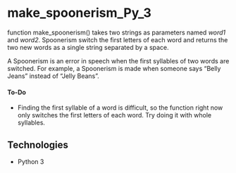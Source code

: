 # make_spoonerism_Py_3
function make_spoonerism() takes two strings as parameters named _word1_ and _word2_. Spoonerism switch the first letters of each word and returns the two new words as a single string separated by a space.

A Spoonerism is an error in speech when the first syllables of two words are switched. For example, a Spoonerism is made when someone says “Belly Jeans” instead of “Jelly Beans”.

#### To-Do
* Finding the first syllable of a word is difficult, so the function right now only switches the first letters of each word. Try doing it with whole syllables. 

## Technologies
* Python 3 
